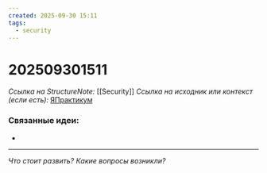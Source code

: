 ```yaml
---
created: 2025-09-30 15:11
tags:
  - security
---
```

# 202509301511
*Ссылка на StructureNote:* [[Security]]
*Ссылка на исходник или контекст (если есть):* [ЯПрактикум](https://practicum.yandex.ru/learn/backend-nodejs/courses/16b47298-e20d-4fde-9619-1ab305039a00/sprints/564238/topics/511a777e-323b-4964-9150-d06eaeb48080/lessons/7fb4f5c7-cb70-4243-904c-c4ff8d37469a/)


### Связанные идеи:
* 
---

*Что стоит развить? Какие вопросы возникли?*